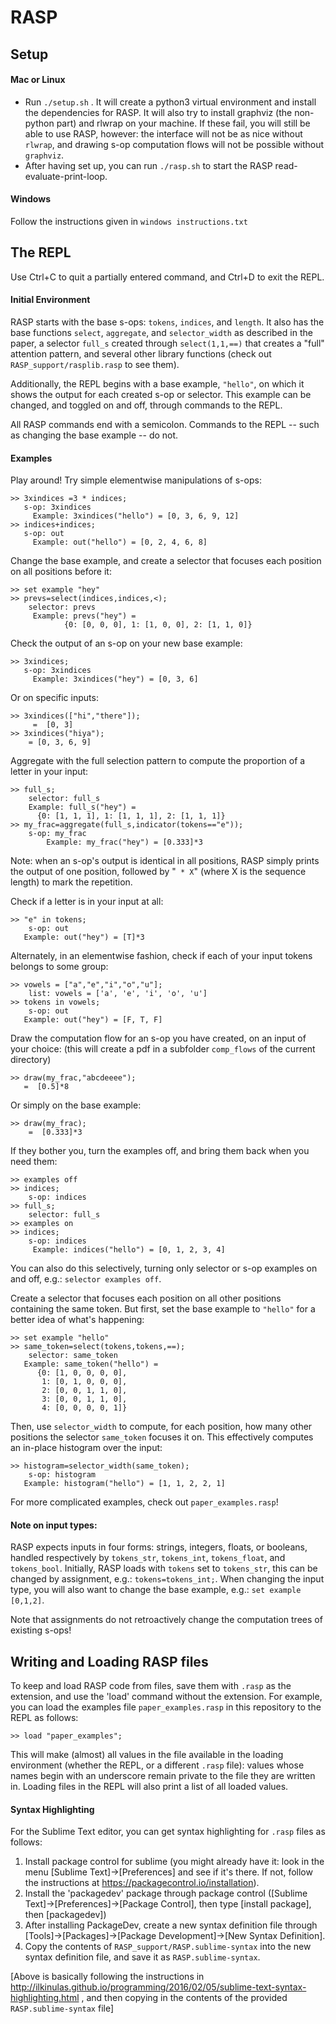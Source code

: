 # RASP 

## Setup
#### Mac or Linux
- Run `./setup.sh` . It will create a python3 virtual environment and install the dependencies for RASP. It will also try to install graphviz (the non-python part) and rlwrap on your machine. If these fail, you will still be able to use RASP, however: the interface will not be as nice without `rlwrap`, and drawing s-op computation flows will not be possible without `graphviz`. 
- After having set up, you can run `./rasp.sh` to start the RASP read-evaluate-print-loop. 
#### Windows
Follow the instructions given in `windows instructions.txt`

## The REPL
Use Ctrl+C to quit a partially entered command, and Ctrl+D to exit the REPL.

#### Initial Environment
RASP starts with the base s-ops: `tokens`, `indices`, and `length`. It also has the base functions `select`, `aggregate`, and `selector_width` as described in the paper, a selector `full_s` created through `select(1,1,==)` that creates a "full" attention pattern, and several other library functions (check out `RASP_support/rasplib.rasp` to see them). 

Additionally, the REPL begins with a base example, `"hello"`, on which it shows the output for each created s-op or selector. This example can be changed, and toggled on and off, through commands to the REPL.

All RASP commands end with a semicolon. Commands to the REPL -- such as changing the base example -- do not.

#### Examples

Play around! Try simple elementwise manipulations of s-ops:
```
>> 3xindices =3 * indices;
   s-op: 3xindices
	 Example: 3xindices("hello") = [0, 3, 6, 9, 12]
>> indices+indices;
   s-op: out
	 Example: out("hello") = [0, 2, 4, 6, 8]
```

Change the base example, and create a selector that focuses each position on all positions before it:
```
>> set example "hey"
>> prevs=select(indices,indices,<);
    selector: prevs
 	 Example: prevs("hey") = 
			{0: [0, 0, 0], 1: [1, 0, 0], 2: [1, 1, 0]}
```

Check the output of an s-op on your new base example:
```
>> 3xindices;
   s-op: 3xindices
	 Example: 3xindices("hey") = [0, 3, 6]
```

Or on specific inputs:
```
>> 3xindices(["hi","there"]);
	 =  [0, 3]
>> 3xindices("hiya");
	= [0, 3, 6, 9]
```

Aggregate with the full selection pattern to compute the proportion of a letter in your input:
```
>> full_s;
    selector: full_s
    Example: full_s("hey") = 
      {0: [1, 1, 1], 1: [1, 1, 1], 2: [1, 1, 1]}
>> my_frac=aggregate(full_s,indicator(tokens=="e"));
    s-op: my_frac
 		Example: my_frac("hey") = [0.333]*3
```
Note: when an s-op's output is identical in all positions, RASP simply prints the output of one position, followed by  "` * X`" (where X is the sequence length) to mark the repetition.


Check if a letter is in your input at all:
```
>> "e" in tokens;
    s-op: out
   Example: out("hey") = [T]*3
```

Alternately, in an elementwise fashion, check if each of your input tokens belongs to some group:
```
>> vowels = ["a","e","i","o","u"];
    list: vowels = ['a', 'e', 'i', 'o', 'u']
>> tokens in vowels;
    s-op: out
   Example: out("hey") = [F, T, F]
```

Draw the computation flow for an s-op you have created, on an input of your choice:
(this will create a pdf in a subfolder `comp_flows` of the current directory)
```
>> draw(my_frac,"abcdeeee");
   =  [0.5]*8
```

Or simply on the base example:
```
>> draw(my_frac);
	=  [0.333]*3	 
```

If they bother you, turn the examples off, and bring them back when you need them:
```
>> examples off
>> indices;
    s-op: indices
>> full_s;
    selector: full_s
>> examples on
>> indices;
    s-op: indices
 	 Example: indices("hello") = [0, 1, 2, 3, 4]
```
You can also do this selectively, turning only selector or s-op examples on and off, e.g.: `selector examples off`.

Create a selector that focuses each position on all other positions containing the same token. But first, set the base example to `"hello"` for a better idea of what's happening:
```
>> set example "hello"
>> same_token=select(tokens,tokens,==);
    selector: same_token
   Example: same_token("hello") = 
      {0: [1, 0, 0, 0, 0],
       1: [0, 1, 0, 0, 0],
       2: [0, 0, 1, 1, 0],
       3: [0, 0, 1, 1, 0],
       4: [0, 0, 0, 0, 1]}
```

Then, use `selector_width` to compute, for each position, how many other positions the selector `same_token` focuses it on. This effectively computes an in-place histogram over the input:
```
>> histogram=selector_width(same_token);
    s-op: histogram
   Example: histogram("hello") = [1, 1, 2, 2, 1]
```

For more complicated examples, check out `paper_examples.rasp`!

#### Note on input types:
RASP expects inputs in four forms: strings, integers, floats, or booleans, handled respectively by `tokens_str`, `tokens_int`, `tokens_float`, and `tokens_bool`. Initially, RASP loads with `tokens` set to `tokens_str`, this can be changed by assignment, e.g.: `tokens=tokens_int;`. When changing the input type, you will also want to change the base example, e.g.: `set example [0,1,2]`. 

Note that assignments do not retroactively change the computation trees of existing s-ops!


## Writing and Loading RASP files

To keep and load RASP code from files, save them with `.rasp` as the extension, and use the 'load' command without the extension. For example, you can load the examples file `paper_examples.rasp` in this repository to the REPL as follows:
```
>> load "paper_examples";
```
This will make (almost) all values in the file available in the loading environment (whether the REPL, or a different `.rasp` file): values whose names begin with an underscore remain private to the file they are written in.
Loading files in the REPL will also print a list of all loaded values.

#### Syntax Highlighting
For the Sublime Text editor, you can get syntax highlighting for `.rasp` files as follows:
1. Install package control for sublime (you might already have it: look in the menu [Sublime Text]->[Preferences] and see if it's there. If not, follow the instructions at https://packagecontrol.io/installation).
2. Install the 'packagedev' package through package control ([Sublime Text]->[Preferences]->[Package Control], then type [install package], then [packagedev])
3. After installing PackageDev, create a new syntax definition file through [Tools]->[Packages]->[Package Development]->[New Syntax Definition].
4. Copy the contents of `RASP_support/RASP.sublime-syntax` into the new syntax definition file, and save it as `RASP.sublime-syntax`.

[Above is basically following the instructions in http://ilkinulas.github.io/programming/2016/02/05/sublime-text-syntax-highlighting.html , and then copying in the contents of the provided `RASP.sublime-syntax` file]
